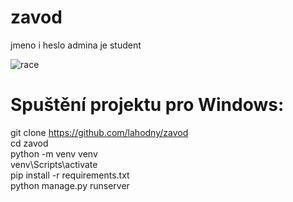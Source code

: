 # zavod
jmeno i heslo admina je student

![race](https://user-images.githubusercontent.com/47101340/118934841-1c18b880-b94b-11eb-8871-eeb09ef08965.png)

# Spuštění projektu pro Windows:
git clone https://github.com/lahodny/zavod  
cd zavod  
python -m venv venv  
venv\Scripts\activate  
pip install -r requirements.txt  
python manage.py runserver  

